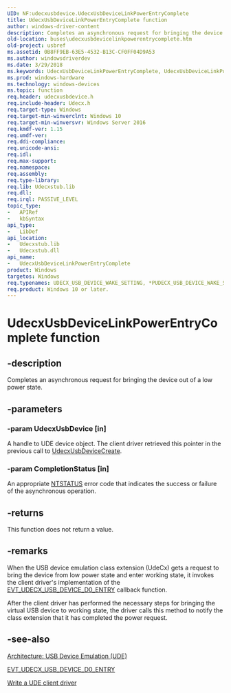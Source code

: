 ```yaml
---
UID: NF:udecxusbdevice.UdecxUsbDeviceLinkPowerEntryComplete
title: UdecxUsbDeviceLinkPowerEntryComplete function
author: windows-driver-content
description: Completes an asynchronous request for bringing the device out of a low power state.
old-location: buses\udecxusbdevicelinkpowerentrycomplete.htm
old-project: usbref
ms.assetid: 0B8FF9EB-63E5-4532-B13C-CF0FF04D9A53
ms.author: windowsdriverdev
ms.date: 3/29/2018
ms.keywords: UdecxUsbDeviceLinkPowerEntryComplete, UdecxUsbDeviceLinkPowerEntryComplete function [Buses], buses.udecxusbdevicelinkpowerentrycomplete, udecxusbdevice/UdecxUsbDeviceLinkPowerEntryComplete
ms.prod: windows-hardware
ms.technology: windows-devices
ms.topic: function
req.header: udecxusbdevice.h
req.include-header: Udecx.h
req.target-type: Windows
req.target-min-winverclnt: Windows 10
req.target-min-winversvr: Windows Server 2016
req.kmdf-ver: 1.15
req.umdf-ver: 
req.ddi-compliance: 
req.unicode-ansi: 
req.idl: 
req.max-support: 
req.namespace: 
req.assembly: 
req.type-library: 
req.lib: Udecxstub.lib
req.dll: 
req.irql: PASSIVE_LEVEL
topic_type:
-	APIRef
-	kbSyntax
api_type:
-	LibDef
api_location:
-	Udecxstub.lib
-	Udecxstub.dll
api_name:
-	UdecxUsbDeviceLinkPowerEntryComplete
product: Windows
targetos: Windows
req.typenames: UDECX_USB_DEVICE_WAKE_SETTING, *PUDECX_USB_DEVICE_WAKE_SETTING
req.product: Windows 10 or later.
---
```


# UdecxUsbDeviceLinkPowerEntryComplete function


## -description


Completes an asynchronous request for bringing the device out of a low power state.  


## -parameters




### -param UdecxUsbDevice [in]

A handle to UDE device object. The client driver retrieved this pointer in the previous call to <a href="https://msdn.microsoft.com/library/windows/hardware/mt595959">UdecxUsbDeviceCreate</a>.


### -param CompletionStatus [in]

An appropriate <a href="https://msdn.microsoft.com/7792201b-63bb-4db5-803d-2af02893d505">NTSTATUS</a> error code that indicates the success or failure of the asynchronous operation.


## -returns



This function does not return a value.




## -remarks



When the USB device emulation class extension (UdeCx) gets a request to bring the device from low power state and enter working state, it invokes the client driver's implementation of the <a href="https://msdn.microsoft.com/library/windows/hardware/mt595910">EVT_UDECX_USB_DEVICE_D0_ENTRY</a> callback function. 

After the client driver has performed the necessary steps for bringing the virtual USB device to working state, the driver calls this method to notify the class extension that it has completed the power request.




## -see-also




<a href="https://msdn.microsoft.com/library/windows/hardware/mt595932">Architecture: USB Device Emulation (UDE)</a>



<a href="https://msdn.microsoft.com/library/windows/hardware/mt595910">EVT_UDECX_USB_DEVICE_D0_ENTRY</a>



<a href="https://msdn.microsoft.com/library/windows/hardware/mt595939">Write a UDE client driver</a>
 

 

